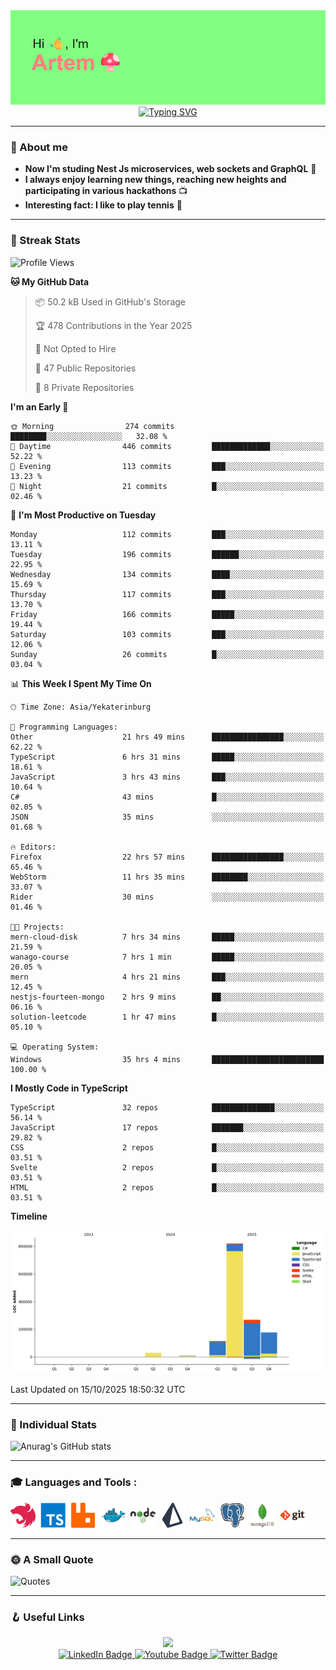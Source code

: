 <div id="header" align="center">
  <img src="https://github.com/CurlyBattery/CurlyBattery/blob/master/header.png?raw=true" alt="альтернативный текст">
  <a href="https://git.io/typing-svg"><img src="https://readme-typing-svg.demolab.com?font=Fira+Code&pause=1000&color=2BF777&width=435&lines=I've+been+doing+backend+programming+;on+Nest+JS+for+17+months+now" alt="Typing SVG" /></a>
</div>

---

### :otter: About me 
- __Now I'm studing Nest Js microservices, web sockets and GraphQL__ 🧩
- __I always enjoy learning new things, reaching new heights and participating in various hackathons__ 📺
- __Interesting fact: I like to play tennis__ 🏓

---

### :monorail: Streak Stats 

<!--START_SECTION:waka-->
![Profile Views](http://img.shields.io/badge/Profile%20Views-0-blue)

**🐱 My GitHub Data** 

> 📦 50.2 kB Used in GitHub's Storage 
 > 
> 🏆 478 Contributions in the Year 2025
 > 
> 🚫 Not Opted to Hire
 > 
> 📜 47 Public Repositories 
 > 
> 🔑 8 Private Repositories 
 > 
**I'm an Early 🐤** 

```text
🌞 Morning                274 commits         ████████░░░░░░░░░░░░░░░░░   32.08 % 
🌆 Daytime                446 commits         █████████████░░░░░░░░░░░░   52.22 % 
🌃 Evening                113 commits         ███░░░░░░░░░░░░░░░░░░░░░░   13.23 % 
🌙 Night                  21 commits          █░░░░░░░░░░░░░░░░░░░░░░░░   02.46 % 
```
📅 **I'm Most Productive on Tuesday** 

```text
Monday                   112 commits         ███░░░░░░░░░░░░░░░░░░░░░░   13.11 % 
Tuesday                  196 commits         ██████░░░░░░░░░░░░░░░░░░░   22.95 % 
Wednesday                134 commits         ████░░░░░░░░░░░░░░░░░░░░░   15.69 % 
Thursday                 117 commits         ███░░░░░░░░░░░░░░░░░░░░░░   13.70 % 
Friday                   166 commits         █████░░░░░░░░░░░░░░░░░░░░   19.44 % 
Saturday                 103 commits         ███░░░░░░░░░░░░░░░░░░░░░░   12.06 % 
Sunday                   26 commits          █░░░░░░░░░░░░░░░░░░░░░░░░   03.04 % 
```


📊 **This Week I Spent My Time On** 

```text
🕑︎ Time Zone: Asia/Yekaterinburg

💬 Programming Languages: 
Other                    21 hrs 49 mins      ████████████████░░░░░░░░░   62.22 % 
TypeScript               6 hrs 31 mins       █████░░░░░░░░░░░░░░░░░░░░   18.61 % 
JavaScript               3 hrs 43 mins       ███░░░░░░░░░░░░░░░░░░░░░░   10.64 % 
C#                       43 mins             █░░░░░░░░░░░░░░░░░░░░░░░░   02.05 % 
JSON                     35 mins             ░░░░░░░░░░░░░░░░░░░░░░░░░   01.68 % 

🔥 Editors: 
Firefox                  22 hrs 57 mins      ████████████████░░░░░░░░░   65.46 % 
WebStorm                 11 hrs 35 mins      ████████░░░░░░░░░░░░░░░░░   33.07 % 
Rider                    30 mins             ░░░░░░░░░░░░░░░░░░░░░░░░░   01.46 % 

🐱‍💻 Projects: 
mern-cloud-disk          7 hrs 34 mins       █████░░░░░░░░░░░░░░░░░░░░   21.59 % 
wanago-course            7 hrs 1 min         █████░░░░░░░░░░░░░░░░░░░░   20.05 % 
mern                     4 hrs 21 mins       ███░░░░░░░░░░░░░░░░░░░░░░   12.45 % 
nestjs-fourteen-mongo    2 hrs 9 mins        ██░░░░░░░░░░░░░░░░░░░░░░░   06.16 % 
solution-leetcode        1 hr 47 mins        █░░░░░░░░░░░░░░░░░░░░░░░░   05.10 % 

💻 Operating System: 
Windows                  35 hrs 4 mins       █████████████████████████   100.00 % 
```

**I Mostly Code in TypeScript** 

```text
TypeScript               32 repos            ██████████████░░░░░░░░░░░   56.14 % 
JavaScript               17 repos            ███████░░░░░░░░░░░░░░░░░░   29.82 % 
CSS                      2 repos             █░░░░░░░░░░░░░░░░░░░░░░░░   03.51 % 
Svelte                   2 repos             █░░░░░░░░░░░░░░░░░░░░░░░░   03.51 % 
HTML                     2 repos             █░░░░░░░░░░░░░░░░░░░░░░░░   03.51 % 
```



**Timeline**

![Lines of Code chart](https://raw.githubusercontent.com/CurlyBattery/CurlyBattery/master/assets/bar_graph.png)


 Last Updated on 15/10/2025 18:50:32 UTC
<!--END_SECTION:waka-->

---

### :slot_machine: Individual Stats 
![Anurag's GitHub stats](https://github-readme-stats.vercel.app/api?username=CurlyBattery&hide=contribs,prs&theme=dracula)

---

### :mortar_board: Languages and Tools :
<div>
  <img src="https://github.com/devicons/devicon/blob/master/icons/nestjs/nestjs-original.svg" title="Nest" alt="Nest" width="40" height="40"/>&nbsp;
  <img src="https://github.com/devicons/devicon/blob/master/icons/typescript/typescript-plain.svg" title="TypeScript" alt="TypeScript" width="40" height="40"/>&nbsp;
  <img src="https://github.com/devicons/devicon/blob/master/icons/rabbitmq/rabbitmq-original.svg" title="Rabbit" alt="RabbitMQ" width="40" height="40"/>&nbsp;
  <img src="https://github.com/devicons/devicon/blob/master/icons/docker/docker-original.svg" title="Docker" alt="Docker" width="40" height="40"/>&nbsp;
  <img src="https://github.com/devicons/devicon/blob/master/icons/nodejs/nodejs-original-wordmark.svg" title="NodeJS" alt="NodeJS" width="40" height="40"/>&nbsp;
  <img src="https://github.com/devicons/devicon/blob/master/icons/prisma/prisma-original.svg" title="Prisma"  alt="Prisma" width="40" height="40"/>&nbsp;
  <img src="https://github.com/devicons/devicon/blob/master/icons/mysql/mysql-original-wordmark.svg" title="MySQL"  alt="MySQL" width="40" height="40"/>&nbsp;
  <img src="https://github.com/devicons/devicon/blob/master/icons/postgresql/postgresql-original.svg" title="PostgreSQL"  alt="PostgreSQL" width="40" height="40"/>&nbsp;
  <img src="https://github.com/devicons/devicon/blob/master/icons/mongodb/mongodb-original-wordmark.svg" title="MongoDB" alt="MongoDB" width="40" height="40"/>&nbsp;
  <img src="https://github.com/devicons/devicon/blob/master/icons/git/git-original-wordmark.svg" title="Git" **alt="Git" width="40" height="40"/>
</div>

---

### :sun_with_face: A Small Quote
![Quotes](https://quotes-github-readme.vercel.app/api?type=horizontal&theme=dark)

---

### :hook: Useful Links 
<div align="center">
  <img src="https://media2.giphy.com/media/v1.Y2lkPTc5MGI3NjExdG1qb3M0MHpyZmczeDJoZzR4Z2lvcXBydDhpejNpb3Zoc2NoM2lnaCZlcD12MV9pbnRlcm5hbF9naWZfYnlfaWQmY3Q9Zw/FXynzLoP14IHsnfGmO/giphy.gif" height="300">
  
  <div id="badges">
  <a href="your-linkedin-URL">
    <img src="https://img.shields.io/badge/LinkedIn-blue?style=for-the-badge&logo=linkedin&logoColor=white" alt="LinkedIn Badge"/>
  </a>
  <a href="your-youtube-URL">
    <img src="https://img.shields.io/badge/YouTube-red?style=for-the-badge&logo=youtube&logoColor=white" alt="Youtube Badge"/>
  </a>
  <a href="your-twitter-URL">
    <img src="https://img.shields.io/badge/Twitter-blue?style=for-the-badge&logo=twitter&logoColor=white" alt="Twitter Badge"/>
  </a>
